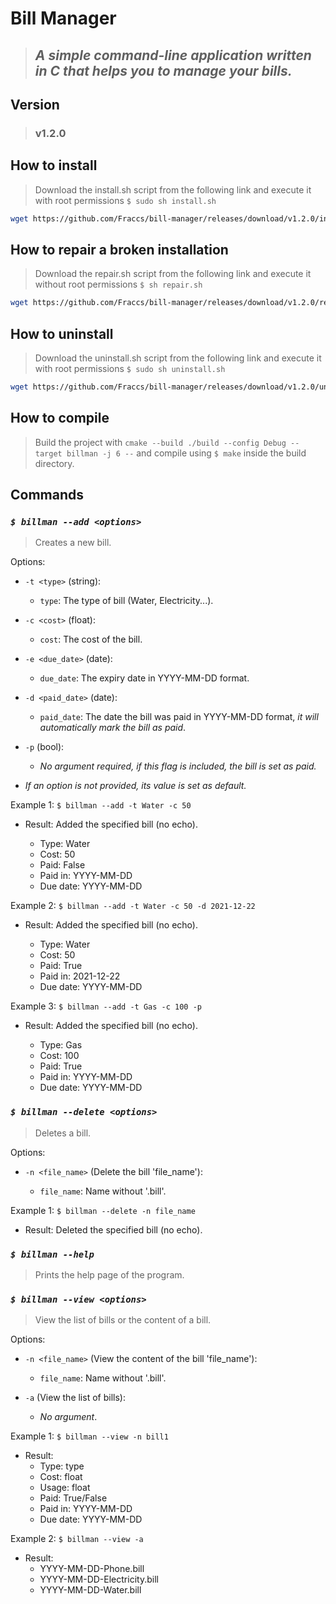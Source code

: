 # **Bill Manager**

> ## *A simple command-line application written in C that helps you to manage your bills.*

## **Version**

> ### v1.2.0

## **How to install**

> Download the install.sh script from the following link and execute it with root permissions ```$ sudo sh install.sh```

```bash
wget https://github.com/Fraccs/bill-manager/releases/download/v1.2.0/install.sh
```

## **How to repair a broken installation**

> Download the repair.sh script from the following link and execute it without root permissions ```$ sh repair.sh```

```bash
wget https://github.com/Fraccs/bill-manager/releases/download/v1.2.0/repair.sh
```

## **How to uninstall**

> Download the uninstall.sh script from the following link and execute it with root permissions ```$ sudo sh uninstall.sh```

```bash
wget https://github.com/Fraccs/bill-manager/releases/download/v1.2.0/uninstall.sh
```

## **How to compile**

> Build the project with ```cmake --build ./build --config Debug --target billman -j 6 --``` and compile using ```$ make``` inside the build directory.

## **Commands**

### ***```$ billman --add <options>```***

> Creates a new bill.

Options:

* ```-t <type>``` (string):

    - ```type```: The type of bill (Water, Electricity...).  

* ```-c <cost>``` (float):
    
    * ```cost```: The cost of the bill.

* ```-e <due_date>``` (date):

    * ```due_date```: The expiry date in YYYY-MM-DD format.

* ```-d <paid_date>``` (date): 

    * ```paid_date```: The date the bill was paid in YYYY-MM-DD format, *it will automatically mark the bill as paid*.

* ```-p``` (bool):

    * *No argument required, if this flag is included, the bill is set as paid.*

* *If an option is not provided, its value is set as default.*

Example 1: ```$ billman --add -t Water -c 50```

* Result: Added the specified bill (no echo).

    * Type: Water
    * Cost: 50
    * Paid: False
    * Paid in: YYYY-MM-DD
    * Due date: YYYY-MM-DD

Example 2: ```$ billman --add -t Water -c 50 -d 2021-12-22```

* Result: Added the specified bill (no echo).

    * Type: Water
    * Cost: 50
    * Paid: True
    * Paid in: 2021-12-22
    * Due date: YYYY-MM-DD

Example 3: ```$ billman --add -t Gas -c 100 -p```

* Result: Added the specified bill (no echo).

    * Type: Gas
    * Cost: 100
    * Paid: True
    * Paid in: YYYY-MM-DD
    * Due date: YYYY-MM-DD

### ***```$ billman --delete <options>```***

> Deletes a bill.

Options: 

* ```-n <file_name>``` (Delete the bill 'file_name'):

    * ```file_name```: Name without '.bill'.

Example 1: ```$ billman --delete -n file_name```

* Result: Deleted the specified bill (no echo).

### ***```$ billman --help```***

> Prints the help page of the program.

### ***```$ billman --view <options>```***

> View the list of bills or the content of a bill.

Options: 

* ```-n <file_name>``` (View the content of the bill 'file_name'):

    * ```file_name```: Name without '.bill'.
    
* ```-a``` (View the list of bills):

    * *No argument*.

Example 1: ```$ billman --view -n bill1```

* Result:  
    * Type: type
    * Cost: float
    * Usage: float
    * Paid: True/False
    * Paid in: YYYY-MM-DD
    * Due date: YYYY-MM-DD

Example 2: ```$ billman --view -a```

* Result:  
    * YYYY-MM-DD-Phone.bill
    * YYYY-MM-DD-Electricity.bill
    * YYYY-MM-DD-Water.bill